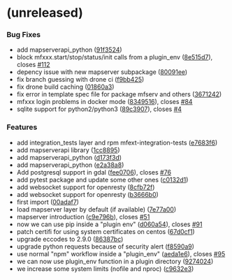 <a name=""></a>
# (unreleased)


### Bug Fixes

* add mapserverapi_python ([91f3524](https://github.com/metwork-framework/mfext/commit/91f3524))
* block mfxxx.start/stop/status/init calls from a plugin_env ([8e515d7](https://github.com/metwork-framework/mfext/commit/8e515d7)), closes [#112](https://github.com/metwork-framework/mfext/issues/112)
* depency issue with new mapserver subpackage ([80091ee](https://github.com/metwork-framework/mfext/commit/80091ee))
* fix branch guessing with drone ci ([f9bb425](https://github.com/metwork-framework/mfext/commit/f9bb425))
* fix drone build caching ([01860a3](https://github.com/metwork-framework/mfext/commit/01860a3))
* fix error in template spec file for package mfserv and others ([3671242](https://github.com/metwork-framework/mfext/commit/3671242))
* mfxxx login problems in docker mode ([8349516](https://github.com/metwork-framework/mfext/commit/8349516)), closes [#84](https://github.com/metwork-framework/mfext/issues/84)
* sqlite support for python2/python3 ([89c3907](https://github.com/metwork-framework/mfext/commit/89c3907)), closes [#4](https://github.com/metwork-framework/mfext/issues/4)


### Features

* add integration_tests layer and rpm mfext-integration-tests ([e7683f6](https://github.com/metwork-framework/mfext/commit/e7683f6))
* add mapserverapi library ([1cc8895](https://github.com/metwork-framework/mfext/commit/1cc8895))
* add mapserverapi_python ([d173f3d](https://github.com/metwork-framework/mfext/commit/d173f3d))
* add mapserverapi_python ([e2a38a8](https://github.com/metwork-framework/mfext/commit/e2a38a8))
* Add postgresql support in gdal ([fee0706](https://github.com/metwork-framework/mfext/commit/fee0706)), closes [#76](https://github.com/metwork-framework/mfext/issues/76)
* add pytest package and update some other ones ([c0132d1](https://github.com/metwork-framework/mfext/commit/c0132d1))
* add websocket support for openresty ([8cfb72f](https://github.com/metwork-framework/mfext/commit/8cfb72f))
* add websocket support for openresty ([b3666b0](https://github.com/metwork-framework/mfext/commit/b3666b0))
* first import ([00adaf7](https://github.com/metwork-framework/mfext/commit/00adaf7))
* load mapserver layer by default (if available) ([7e77a00](https://github.com/metwork-framework/mfext/commit/7e77a00))
* mapserver introduction ([c9e796b](https://github.com/metwork-framework/mfext/commit/c9e796b)), closes [#51](https://github.com/metwork-framework/mfext/issues/51)
* now we can use pip inside a "plugin env" ([d060a54](https://github.com/metwork-framework/mfext/commit/d060a54)), closes [#91](https://github.com/metwork-framework/mfext/issues/91)
* patch certifi for using system certificates on centos ([67d0cf1](https://github.com/metwork-framework/mfext/commit/67d0cf1))
* upgrade eccodes to 2.9.0 ([86387bc](https://github.com/metwork-framework/mfext/commit/86387bc))
* upgrade python requests because of security alert ([f8590a9](https://github.com/metwork-framework/mfext/commit/f8590a9))
* use normal "npm" workflow inside a "plugin_env" ([aeda1e6](https://github.com/metwork-framework/mfext/commit/aeda1e6)), closes [#95](https://github.com/metwork-framework/mfext/issues/95)
* we can now use plugin_env function in a plugin directory ([9274024](https://github.com/metwork-framework/mfext/commit/9274024))
* we increase some system limits (nofile and nproc) ([c9632e3](https://github.com/metwork-framework/mfext/commit/c9632e3))



